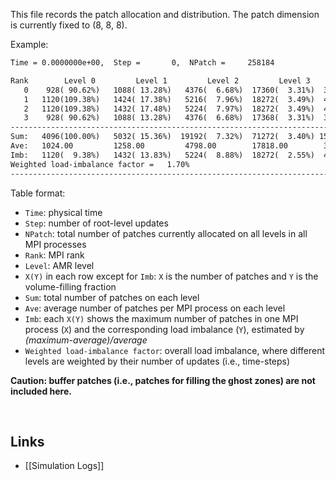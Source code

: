 This file records the patch allocation and distribution.
The patch dimension is currently fixed to (8, 8, 8).

Example:
``` markdown
Time = 0.0000000e+00,  Step =       0,  NPatch =     258184

Rank        Level 0         Level 1         Level 2         Level 3         Level 4         Level 5
   0    928( 90.62%)   1088( 13.28%)   4376(  6.68%)  17360(  3.31%)  39160(  0.93%)      0(  0.00%)
   1   1120(109.38%)   1424( 17.38%)   5216(  7.96%)  18272(  3.49%)  40128(  0.96%)      0(  0.00%)
   2   1120(109.38%)   1432( 17.48%)   5224(  7.97%)  18272(  3.49%)  40136(  0.96%)      0(  0.00%)
   3    928( 90.62%)   1088( 13.28%)   4376(  6.68%)  17368(  3.31%)  39168(  0.93%)      0(  0.00%)
----------------------------------------------------------------------------------------------------
Sum:   4096(100.00%)   5032( 15.36%)  19192(  7.32%)  71272(  3.40%) 158592(  0.95%)      0(  0.00%)
Ave:   1024.00         1258.00         4798.00        17818.00        39648.00            0.00
Imb:   1120(  9.38%)   1432( 13.83%)   5224(  8.88%)  18272(  2.55%)  40136(  1.23%)      0(  0.00%)
Weighted load-imbalance factor =   1.70%
----------------------------------------------------------------------------------------------------

```

Table format:
* `Time`: physical time
* `Step`: number of root-level updates
* `NPatch`: total number of patches currently allocated on all levels in all MPI processes
* `Rank`: MPI rank
* `Level`: AMR level
* `X(Y)` in each row except for `Imb`: `X` is the number of patches and `Y` is the volume-filling fraction
* `Sum`: total number of patches on each level
* `Ave`: average number of patches per MPI process on each level
* `Imb`: each `X(Y)` shows the maximum number of patches in one MPI process (`X`)
and the corresponding load imbalance (`Y`), estimated by <var>(maximum-average)/average</var>
* `Weighted load-imbalance factor`: overall load imbalance, where different levels are weighted
by their number of updates (i.e., time-steps)

**Caution: buffer patches (i.e., patches for filling the ghost zones) are not included here.**

<br>

## Links
* [[Simulation Logs]]
